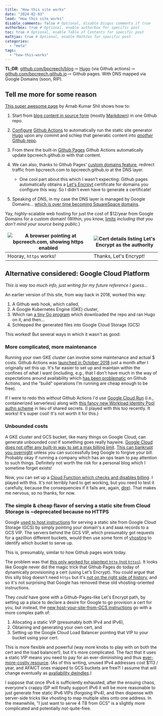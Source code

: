 ```yaml
---
title: "How this site works"
date: "2024-02-03"
lead: "How this site works"
disable_comments: false # Optional, disable Disqus comments if true
authorbox: true # Optional, enable authorbox for specific post
toc: true # Optional, enable Table of Contents for specific post
mathjax: true # Optional, enable MathJax for specific post
categories:
  - "meta"
tags:
  - "how-this-works"
---
```


**TL;DR**: [github.com/bpcreech/blog](https://github.com/bpcreech/blog) ⇨ [Hugo](https://gohugo.io/) (via Github actions) ⇨ [github.com/bpcreech.github.io](https://github.com/bpcreech.github.io) ⇨ Github pages. With DNS mapped via Google Domains (soon, RIP).

<!--more-->

## Tell me more for some reason

[This super awesome page](https://ruddra.com/hugo-deploy-static-page-using-github-actions/) by Arnab Kumar Shil shows how to:

1. Start from [blog content in source form](https://github.com/bpcreech/blog) (mostly [Markdown](https://www.markdownguide.org/)) in one Github repo.
2. [Configure](https://github.com/bpcreech/blog/blob/main/.github/workflows/publish.yaml) [Github Actions](https://github.com/features/actions) to automatically run the static site generator [Hugo](https://gohugo.io/) upon any commit and schlep that generatic content into [*another* Github repo](https://github.com/bpcreech/bpcreech.github.io).
3. From *there* the built-in [Github Pages](https://pages.github.com/) Github Actions automatically update bpcreech.github.io with that content.
4. We can also, thanks to Github Pages' [custom domains feature](https://docs.github.com/en/pages/configuring-a-custom-domain-for-your-github-pages-site/about-custom-domains-and-github-pages), redirect traffic from bpcreech.com to bpcreech.github.io at the DNS layer.

    * One cool part about this which I wasn't expecting: Github pages automatically obtains a [Let's Encrpyt](https://letsencrypt.org/) certificate for domains you configure this way. So I didn't even have to generate a certificate!

6. Speaking of DNS, in my case the DNS layer is managed by Google Domains... [which is over time becoming SquareSpace domains](https://blog.pragmaticengineer.com/google-domains-to-shut-down).

Yay, highly-scalable web hosting for just the cost of $12/year from Google Domains for a custom domain! (Within, you know, [limits](https://docs.github.com/en/pages/getting-started-with-github-pages/about-github-pages) *including that you don't mind your source being public*.)

<p style="text-align: center;">
  
<style>
td, th, table {
   border: none!important;
   border-left: none!important;
   border-right: none!important;
   border-top: none!important;
   border-bottom: none!important;
}
</style>

| ![A browser pointing at bpcreech.com, showing https enabled](/img/i-can-has-https.png) | ![Cert details listing Let's Encrypt as the authority](/img/lets-encrypt.png) |
|----------------------|----------------------|
|Hooray, `https` works!|Thanks, Let's Encrypt!|

</p>

## Alternative considered: Google Cloud Platform

*This is way too much info, just writing for my future reference I guess...*

An earlier version of this site, from way back in 2018, worked this way:

1. A Github web hook, which called,
2. A Google Kubernetes Engine (GKE) cluster,
3. Which ran [a tiny Go program](https://github.com/bpcreech/hugohook) which downloaded the repo and ran Hugo on it, and then...
4. Schlepped the generated files into Google Cloud Storage (GCS)

This worked! But several ways in which it wasn't as good:

### More complicated, more maintenance

Running your own GKE cluster can involve some maintenance and actual $ costs. Github Actions was [launched in October 2018](https://techcrunch.com/2018/10/16/github-launches-actions-its-workflow-automation-tool) just a month after I originally set this up. It's far easier to set up and maintain within the confines of what I want (including, e.g., that I don't have much in the way of expectations around availability which [has been problematic](https://www.githubstatus.com/history) on Github Actions, and the "build" operations I'm running are cheap enough to be free).

If I were to redo this *without* Github Actions I'd use [Google Cloud Run](https://cloud.google.com/run) (i.e., containerized serverless) along with [this fancy new Workload Identity Pool authn scheme](https://github.com/google-github-actions/auth?tab=readme-ov-file#direct-wif) in lieu of shared secrets. (I played with this too recently. It works! It's super cool! It's not worth it for this.)

### Unbounded costs

A GKE cluster and GCS bucket, like many things on Google Cloud, can generate unbounded cost if something goes really haywire. [Google Cloud does not offer any built-in way to set a max billing limit](https://stackoverflow.com/questions/27616776/how-do-i-set-a-cost-limit-in-google-developers-console). [This can bankrupt you overnight](https://news.ycombinator.com/item?id=25398148) unless you can successfully beg Google to forgive your bill. Probably okay if running a company which has an ops team to pay attention to such things. Definitely not worth the risk for a personal blog which I sometime forget exists!

Now, you can set up a [Cloud Function which checks and disables billing](https://cloud.google.com/billing/docs/how-to/notify). I played with this. It's not terribly hard to get working, but you need to test it carefully, because the consequencies if it fails are, again, [dire](https://news.ycombinator.com/item?id=25398148)). That makes me nervous, so no thanks, for now.

### The simple & cheap flavor of serving a static site from Cloud Storage is ~deprecated because no HTTPS

Google [used to host instructions](https://web.archive.org/web/20180112010509/https://cloud.google.com/storage/docs/hosting-static-website) for serving a static site from Google Cloud Storage (GCS) by simply pointing your domain's `A` and `AAAA` records to a GCS VIP. The servers behind the GCS VIP, which presumably got requests for a gazillion different buckets, would then use some form of [vhosting](https://en.wikipedia.org/wiki/Virtual_hosting) to identify which bucket to serve up.

This is, presumably, similar to how Github pages work today.

The problem was that [this only worked for plaintext `http` (not `https`)](https://web.archive.org/web/20170327185149/https://cloud.google.com/storage/docs/static-website#https). It looks like Google never did the magic trick that Github Pages do today of dynamically provisioning a cert (using Let's Encrypt). You could argue that this silly blog doesn't need `https` but it's [not on the right side of history](https://blog.chromium.org/2023/08/towards-https-by-default.html), and so it's not surprising that Google has removed these old vhosting-oriented instructions.

They *could* have gone with a Github-Pages-like Let's Encrypt path, by setting up a place to declare a desire for Google to go provision a cert for you, but instead, the [new host-your-site-from-GCS instructions](https://cloud.google.com/storage/docs/hosting-static-website) go with a more complex path of:

1. Allocating a static VIP (presumably both IPv4 and IPv6),
2. Obtaining and generating your own cert, and
3. Setting up the Google Cloud Load Balancer pointing that VIP to your bucket using your cert.

This is more flexible and powerful (way more knobs to play with on both the cert and the load balancer!), but it's more complicated. The fact that it uses a static VIP means you need to pay for an ever-diminishing and thus [ever-more-costly resource](https://cloud.google.com/vpc/network-pricing#ipaddress). (As of this writing, unused IPv4 addresses cost $113 / year, and AFAICT ones mapped to GCS buckets are free?! I assume that will change eventually as [availability dwindles](https://ipv4.potaroo.net/).)

I suppose that once IPv4 is sufficiently exhausted, after the ensuing chaos, everyone's crappy ISP will finally support IPv6 it will be more reasonable to just generate free static IPv6 VIPs (forgoing IPv4), and then dispense with server-side tricks like vhosting to map multiple sites onto one address. In the meanwhile, "I just want to serve 4 TB from GCS" is a slightly more complicated and potentially not-quite-free.
